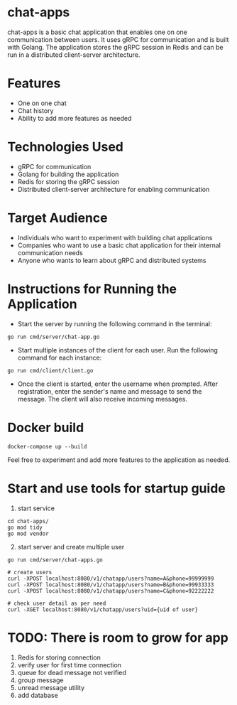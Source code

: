 # chat-apps
chat-apps is a basic chat application that enables one on one communication between users. It uses gRPC for communication and is built with Golang. The application stores the gRPC session in Redis and can be run in a distributed client-server architecture.

# Features
- One on one chat
- Chat history
- Ability to add more features as needed

# Technologies Used
- gRPC for communication
- Golang for building the application
- Redis for storing the gRPC session
- Distributed client-server architecture for enabling communication

# Target Audience
- Individuals who want to experiment with building chat applications
- Companies who want to use a basic chat application for their internal communication needs
- Anyone who wants to learn about gRPC and distributed systems

# Instructions for Running the Application
- Start the server by running the following command in the terminal:
```
go run cmd/server/chat-app.go
```

- Start multiple instances of the client for each user. Run the following command for each instance:

```
go run cmd/client/client.go
```
- Once the client is started, enter the username when prompted. After registration, enter the sender's name and message to send the message. The client will also receive incoming messages.

# Docker build
```
docker-compose up --build
```

Feel free to experiment and add more features to the application as needed.


# Start and use tools for startup guide

1. start service
```
cd chat-apps/
go mod tidy
go mod vendor
```

2. start server and create multiple user
```
go run cmd/server/chat-apps.go

# create users
curl -XPOST localhost:8080/v1/chatapp/users?name=A&phone=99999999
curl -XPOST localhost:8080/v1/chatapp/users?name=B&phone=99933333
curl -XPOST localhost:8080/v1/chatapp/users?name=C&phone=92222222

# check user detail as per need
curl -XGET localhost:8080/v1/chatapp/users?uid={uid of user}
```

# TODO: There is room to grow for app
1. Redis for storing connection
2. verify user for first time connection
2. queue for dead message not verified
3. group message
4. unread message utility
5. add database
